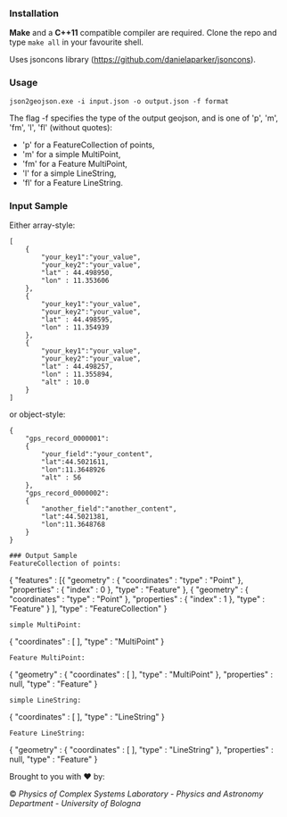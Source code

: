 ### Installation
**Make** and a **C++11** compatible compiler are required. Clone the repo and type ``make all`` in your favourite shell.

Uses jsoncons library (https://github.com/danielaparker/jsoncons).


### Usage
```
json2geojson.exe -i input.json -o output.json -f format
```

The flag -f specifies the type of the output geojson, and is one of 'p', 'm', 'fm', 'l', 'fl' (without quotes):
- 'p' for a FeatureCollection of points,
- 'm' for a simple MultiPoint,
- 'fm' for a Feature MultiPoint,
- 'l' for a simple LineString,
- 'fl' for a Feature LineString.

### Input Sample
Either array-style:
```
[
    {
        "your_key1":"your_value",
        "your_key2":"your_value",
        "lat" : 44.498950,
        "lon" : 11.353606
    },
    {
        "your_key1":"your_value",
        "your_key2":"your_value",
        "lat" : 44.498595,
        "lon" : 11.354939
    },
    {
        "your_key1":"your_value",
        "your_key2":"your_value",
        "lat" : 44.498257,
        "lon" : 11.355894,
        "alt" : 10.0
    }
]
```
or object-style:
```
{
    "gps_record_0000001":
    {
        "your_field":"your_content",
        "lat":44.5021611,
        "lon":11.3648926
        "alt" : 56
    },
    "gps_record_0000002":
    {
        "another_field":"another_content",
        "lat":44.5021381,
        "lon":11.3648768
    }
}

### Output Sample
FeatureCollection of points:
```
{
  "features" :
  [{
      "geometry" : {
        "coordinates" :
        "type" : "Point"
      },
      "properties" : {
        "index" : 0
      },
      "type" : "Feature"
    }, {
      "geometry" : {
        "coordinates" :
        "type" : "Point"
      },
      "properties" : {
        "index" : 1
      },
      "type" : "Feature"
    }
  ],
  "type" : "FeatureCollection"
}
```
simple MultiPoint:
```
{
  "coordinates" :
  [
  ],
  "type" : "MultiPoint"
}
```
Feature MultiPoint:
```
{
  "geometry" : {
    "coordinates" :
    [
    ],
    "type" : "MultiPoint"
  },
  "properties" : null,
  "type" : "Feature"
}
```
simple LineString:
```
{
  "coordinates" :
  [
  ],
  "type" : "LineString"
}
```
Feature LineString:
```
{
  "geometry" : {
    "coordinates" :
    [
    ],
    "type" : "LineString"
  },
  "properties" : null,
  "type" : "Feature"
}


Brought to you with :heart: by:

&copy; _Physics of Complex Systems Laboratory - Physics and Astronomy Department - University of Bologna_


